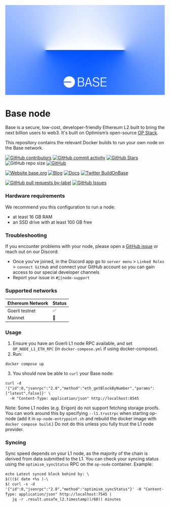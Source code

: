 ![Base](logo.webp)

# Base node

Base is a secure, low-cost, developer-friendly Ethereum L2 built to bring the next billion users to web3. It's built on Optimism’s open-source [OP Stack](https://stack.optimism.io/).

This repository contains the relevant Docker builds to run your own node on the Base network.

<!-- Badge row 1 - status -->

[![GitHub contributors](https://img.shields.io/github/contributors/base-org/node)](https://github.com/base-org/node/graphs/contributors)
[![GitHub commit activity](https://img.shields.io/github/commit-activity/w/base-org/node)](https://github.com/base-org/node/graphs/contributors)
[![GitHub Stars](https://img.shields.io/github/stars/base-org/node.svg)](https://github.com/base-org/node/stargazers)
![GitHub repo size](https://img.shields.io/github/repo-size/base-org/node)
[![GitHub](https://img.shields.io/github/license/base-org/node?color=blue)](https://github.com/base-org/node/blob/main/LICENSE)

<!-- Badge row 2 - links and profiles -->

[![Website base.org](https://img.shields.io/website-up-down-green-red/https/base.org.svg)](https://base.org)
[![Blog](https://img.shields.io/badge/blog-up-green)](https://base.mirror.xyz/)
[![Docs](https://img.shields.io/badge/docs-up-green)](https://docs.base.org/)
[![Twitter BuildOnBase](https://img.shields.io/twitter/follow/BuildOnBase?style=social)](https://twitter.com/BuildOnBase)

<!-- Badge row 3 - detailed status -->

[![GitHub pull requests by-label](https://img.shields.io/github/issues-pr-raw/base-org/node)](https://github.com/base-org/node/pulls)
[![GitHub Issues](https://img.shields.io/github/issues-raw/base-org/node.svg)](https://github.com/base-org/node/issues)

### Hardware requirements

We recommend you this configuration to run a node:
- at least 16 GB RAM
- an SSD drive with at least 100 GB free

### Troubleshooting

If you encounter problems with your node, please open a [GitHub issue](https://github.com/base-org/node/issues/new/choose) or reach out on our Discord:
- Once you've joined, in the Discord app go to `server menu` > `Linked Roles` > `connect GitHub` and connect your GitHub account so you can gain access to our special developer channels
- Report your issue in `#🛟|node-support`

### Supported networks

| Ethereum Network | Status |
|------------------|--------|
| Goerli testnet   | ✅     |
| Mainnet          | 🚧     |

### Usage

1. Ensure you have an Goerli L1 node RPC available, and set `OP_NODE_L1_ETH_RPC` (in `docker-compose.yml` if using docker-compose).
2. Run:
```
docker compose up
```
3. You should now be able to `curl` your Base node:
```
curl -d '{"id":0,"jsonrpc":"2.0","method":"eth_getBlockByNumber","params":["latest",false]}' \
  -H "Content-Type: application/json" http://localhost:8545
```

Note: Some L1 nodes (e.g. Erigon) do not support fetching storage proofs. You can work around this by specifying `--l1.trustrpc` when starting op-node (add it in `op-node-entrypoint.sh` and rebuild the docker image with `docker compose build`.) Do not do this unless you fully trust the L1 node provider.

### Syncing

Sync speed depends on your L1 node, as the majority of the chain is derived from data submitted to the L1. You can check your syncing status using the `optimism_syncStatus` RPC on the `op-node` container. Example:
```
echo Latest synced block behind by: \
$((($( date +%s )-\
$( curl -s -d '{"id":0,"jsonrpc":"2.0","method":"optimism_syncStatus"}' -H "Content-Type: application/json" http://localhost:7545 |
   jq -r .result.unsafe_l2.timestamp))/60)) minutes
```
